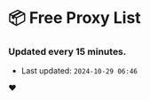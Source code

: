 # :package: Free Proxy List
### Updated every 15 minutes.

- Last updated: `2024-10-29 06:46`

:heart:
